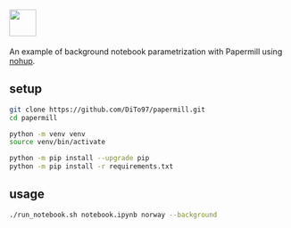 # <a href="https://github.com/nteract/papermill"><img src="https://media.githubusercontent.com/media/nteract/logos/master/nteract_papermill/exports/images/png/papermill_logo_wide.png" height="48px" /></a>

An example of background notebook parametrization with Papermill using [nohup](https://www.gnu.org/software/coreutils/manual/html_node/nohup-invocation.html#nohup-invocation).

## setup

```sh
git clone https://github.com/DiTo97/papermill.git
cd papermill
```

```sh
python -m venv venv
source venv/bin/activate
```

```sh
python -m pip install --upgrade pip
python -m pip install -r requirements.txt
```

## usage

```sh
./run_notebook.sh notebook.ipynb norway --background
```
